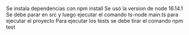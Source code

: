 Se instala dependencias con npm install
Se usó la version de node 16.14.1
Se debe parar en src y luego ejecutar el comando ts-node main.ts para ejecutar el proyecto
Para ejecutar los tests se debe tirar el comando npm test